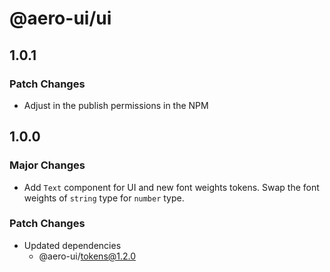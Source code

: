 # @aero-ui/ui

## 1.0.1

### Patch Changes

- Adjust in the publish permissions in the NPM

## 1.0.0

### Major Changes

- Add `Text` component for UI and new font weights tokens. Swap the font weights of `string` type for `number` type.

### Patch Changes

- Updated dependencies
  - @aero-ui/tokens@1.2.0
